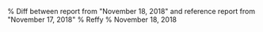 % Diff between report from "November 18, 2018" and reference report from "November 17, 2018"
% Reffy
% November 18, 2018

